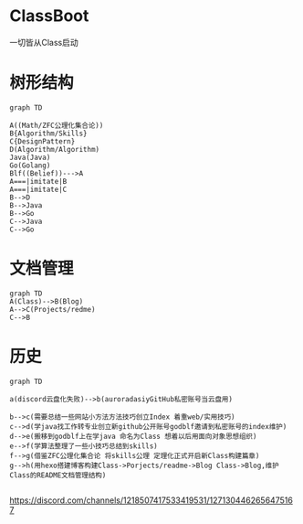 # ClassBoot
一切皆从Class启动

# 树形结构

```mermaid
graph TD

A((Math/ZFC公理化集合论))
B{Algorithm/Skills}
C{DesignPattern}
D(Algorithm/Algorithm)
Java(Java)
Go(Golang)
Blf((Belief))--->A
A===|imitate|B
A===|imitate|C
B-->D
B-->Java
B-->Go
C-->Java
C-->Go
```

# 文档管理
```mermaid
graph TD
A(Class)-->B(Blog)
A-->C(Projects/redme)
C-->B

```

# 历史
```mermaid
graph TD

a(discord云盘化失败)-->b(auroradasiyGitHub私密账号当云盘用)

b-->c(需要总结一些网站小方法方法技巧创立Index 着重web/实用技巧)
c-->d(学java找工作转专业创立新github公开账号godblf邀请到私密账号的index维护)
d-->e(搬移到godblf上在学java 命名为Class 想着以后用面向对象思想组织)
e-->f(学算法整理了一些小技巧总结到skills)
f-->g(借鉴ZFC公理化集合论 将skills公理 定理化正式开启新Class构建篇章)
g-->h(用hexo搭建博客构建Class->Porjects/readme->Blog Class->Blog,维护Class的README文档管理结构)


```

https://discord.com/channels/1218507417533419531/1271304462656475167